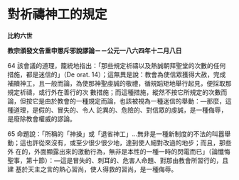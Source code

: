 # 對祈禱神工的規定


**比約六世**

**教宗頒發文告重申懲斥邪說謬論－－公元一八六四年十二月八日**





64 該會議的道理，籠統地指出：「那些規定祈禱以及熱誠朝拜聖堂的次數的任何措施，都是迷信的」（De orat. 
14）；這無異是說：教會為使信眾獲得大赦，完成補贖神工，且一般而論，為使那神聖虔誠的敬禮，循規蹈矩地舉行起見，便採取那規定祈禱，或行外在善行的次
數措施；而這種措施，縱然不按它所規定的次數而論，但按它是由於教會的一種規定而論，也該被視為一種迷信的舉動：—那麼，這種道理，是假的、冒失的、令人
詑異的、危險的、對信眾的虔誠，是一種侮辱，是廢除教會權威的謬論。

65 
命題說：「所稱的「神操」或「退省神工」…無非是一種新制度的不法的叫囂舉動；這也許從來沒有，或至少很少很少地，達到使人絕對改過的地步；而且，那些外
在的，外面顯露出來的激動行為，無非是本性的一種一時的閃電而已」（論懺悔聖事，第十節）：—這是冒失的、刺耳的、危害人命題、對那由教會所習行的，且建
基於天主之言的熱心習尚，使人得救的習尚，是一種侮辱。

